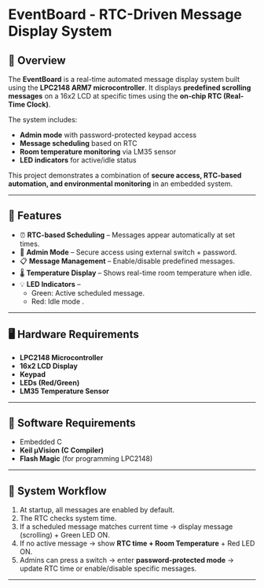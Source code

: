 # EventBoard - RTC-Driven Message Display System  

## 📌 Overview  
The **EventBoard** is a real-time automated message display system built using the **LPC2148 ARM7 microcontroller**. It displays **predefined scrolling messages** on a 16x2 LCD at specific times using the **on-chip RTC (Real-Time Clock)**.  

The system includes:  
- **Admin mode** with password-protected keypad access  
- **Message scheduling** based on RTC  
- **Room temperature monitoring** via LM35 sensor  
- **LED indicators** for active/idle status  

This project demonstrates a combination of **secure access, RTC-based automation, and environmental monitoring** in an embedded system.  

---

## 🎯 Features  
- ⏰ **RTC-based Scheduling** – Messages appear automatically at set times.  
- 🔑 **Admin Mode** – Secure access using external switch + password.  
- 📋 **Message Management** – Enable/disable predefined messages.  
- 🌡️ **Temperature Display** – Shows real-time room temperature when idle.  
- 💡 **LED Indicators** –  
  - Green: Active scheduled message.  
  - Red: Idle mode .   

---

## 🖥️ Hardware Requirements  
- **LPC2148 Microcontroller**  
- **16x2 LCD Display**  
- **Keypad**  
- **LEDs (Red/Green)**  
- **LM35 Temperature Sensor**   

---

## 💾 Software Requirements  
- Embedded C  
- **Keil µVision (C Compiler)**  
- **Flash Magic** (for programming LPC2148)  

---

## 🔄 System Workflow  
1. At startup, all messages are enabled by default.  
2. The RTC checks system time.  
3. If a scheduled message matches current time → display message (scrolling) + Green LED ON.  
4. If no active message → show **RTC time + Room Temperature** + Red LED ON.  
5. Admins can press a switch → enter **password-protected mode** → update RTC time or enable/disable specific messages.  

---

